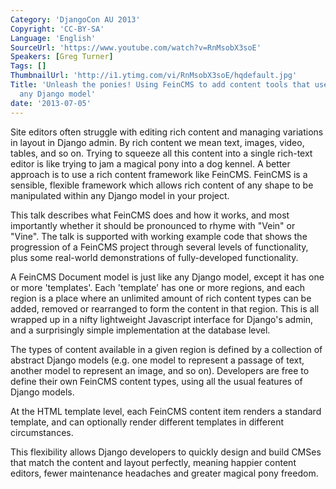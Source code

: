 ```yaml
---
Category: 'DjangoCon AU 2013'
Copyright: 'CC-BY-SA'
Language: 'English'
SourceUrl: 'https://www.youtube.com/watch?v=RnMsobX3soE'
Speakers: [Greg Turner]
Tags: []
ThumbnailUrl: 'http://i1.ytimg.com/vi/RnMsobX3soE/hqdefault.jpg'
Title: 'Unleash the ponies! Using FeinCMS to add content tools that users love to
  any Django model'
date: '2013-07-05'
---
```

Site editors often struggle with editing rich content and managing variations in layout in Django admin. By rich content we mean text, images, video, tables, and so on. Trying to squeeze all this content into a single rich-text editor is like trying to jam a magical pony into a dog kennel. A better approach is to use a rich content framework like FeinCMS. FeinCMS is a sensible, flexible framework which allows rich content of any shape to be manipulated within any Django model in your project.

This talk describes what FeinCMS does and how it works, and most importantly whether it should be pronounced to rhyme with "Vein" or "Vine". The talk is supported with working example code that shows the progression of a FeinCMS project through several levels of functionality, plus some real-world demonstrations of fully-developed functionality.

A FeinCMS Document model is just like any Django model, except it has one or more 'templates'. Each 'template' has one or more regions, and each region is a place where an unlimited amount of rich content types can be added, removed or rearranged to form the content in that region. This is all wrapped up in a nifty lightweight Javascript interface for Django's admin, and a surprisingly simple implementation at the database level.

The types of content available in a given region is defined by a collection of abstract Django models (e.g. one model to represent a passage of text, another model to represent an image, and so on). Developers are free to define their own FeinCMS content types, using all the usual features of Django models.

At the HTML template level, each FeinCMS content item renders a standard template, and can optionally render different templates in different circumstances.

This flexibility allows Django developers to quickly design and build CMSes that match the content and layout perfectly, meaning happier content editors, fewer maintenance headaches and greater magical pony freedom.
